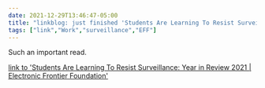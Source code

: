 ```yaml
---
date: 2021-12-29T13:46:47-05:00
title: "linkblog: just finished 'Students Are Learning To Resist Surveillance: Year in Review 2021 | Electronic Frontier Foundation'"
tags: ["link","Work","surveillance","EFF"]
---
```

Such an important read.
 
[link to 'Students Are Learning To Resist Surveillance: Year in Review 2021 | Electronic Frontier Foundation'](https://www.eff.org/deeplinks/2021/12/students-are-learning-resist-surveillance-year-review-2021)
